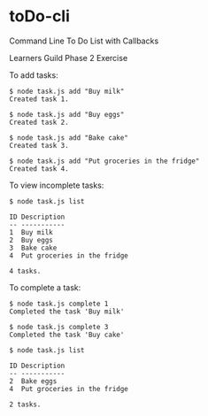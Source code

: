 # toDo-cli
Command Line To Do List with Callbacks

Learners Guild Phase 2 Exercise

To add tasks:
```
$ node task.js add "Buy milk"
Created task 1.

$ node task.js add "Buy eggs"
Created task 2.

$ node task.js add "Bake cake"
Created task 3.

$ node task.js add "Put groceries in the fridge"
Created task 4.
```

To view incomplete tasks:
```
$ node task.js list

ID Description
-- -----------
1  Buy milk
2  Buy eggs
3  Bake cake
4  Put groceries in the fridge

4 tasks.
```
To complete a task:
```
$ node task.js complete 1
Completed the task 'Buy milk'

$ node task.js complete 3
Completed the task 'Buy cake'

$ node task.js list

ID Description
-- -----------
2  Bake eggs
4  Put groceries in the fridge

2 tasks.
```

